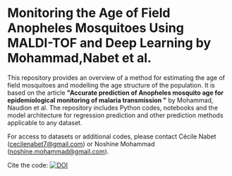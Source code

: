 # Monitoring the Age of Field Anopheles Mosquitoes Using MALDI-TOF and Deep Learning by Mohammad,Nabet et al.

This repository provides an overview of a method for estimating the age of field mosquitoes and modelling the age structure of the population. It is based on the article **"Accurate prediction of Anopheles mosquito age for epidemiological monitoring of malaria transmission "** by Mohammad, Naudion et al. The repository includes Python codes, notebooks and the model architecture for regression prediction and other prediction methods applicable to any dataset.

For access to datasets or additional codes, please contact Cécile Nabet (cecilenabet7@gmail.com) or Noshine Mohammad (noshine.mohammad@gmail.com).

Cite the code: [![DOI](https://zenodo.org/badge/739147715.svg)](https://zenodo.org/doi/10.5281/zenodo.10460121)


